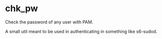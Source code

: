 # chk_pw

Check the password of any user with PAM.

A small util meant to be used in authenticating in something like s6-sudod.
